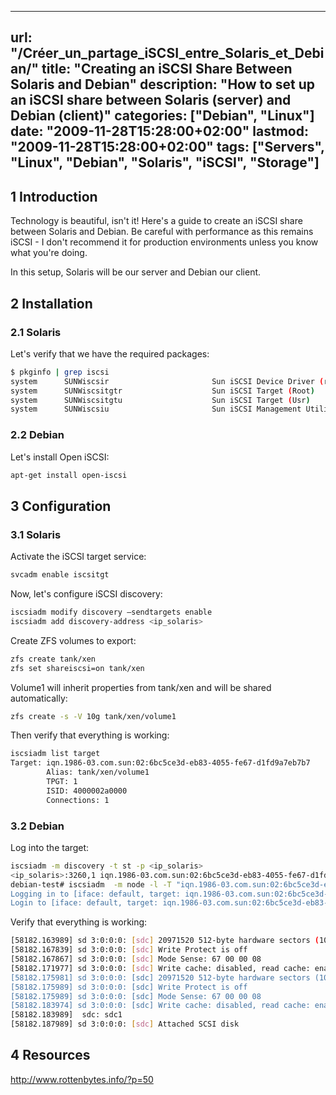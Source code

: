 
---
url: "/Créer_un_partage_iSCSI_entre_Solaris_et_Debian/"
title: "Creating an iSCSI Share Between Solaris and Debian"
description: "How to set up an iSCSI share between Solaris (server) and Debian (client)"
categories: ["Debian", "Linux"]
date: "2009-11-28T15:28:00+02:00"
lastmod: "2009-11-28T15:28:00+02:00"
tags: ["Servers", "Linux", "Debian", "Solaris", "iSCSI", "Storage"]
---

## 1 Introduction

Technology is beautiful, isn't it! Here's a guide to create an iSCSI share between Solaris and Debian. Be careful with performance as this remains iSCSI - I don't recommend it for production environments unless you know what you're doing.

In this setup, Solaris will be our server and Debian our client.

## 2 Installation

### 2.1 Solaris

Let's verify that we have the required packages:

```bash
$ pkginfo | grep iscsi
system      SUNWiscsir                       Sun iSCSI Device Driver (root)
system      SUNWiscsitgtr                    Sun iSCSI Target (Root)
system      SUNWiscsitgtu                    Sun iSCSI Target (Usr)
system      SUNWiscsiu                       Sun iSCSI Management Utilities (usr)
```

### 2.2 Debian

Let's install Open iSCSI:

```bash
apt-get install open-iscsi
```

## 3 Configuration

### 3.1 Solaris

Activate the iSCSI target service:

```bash
svcadm enable iscsitgt
```

Now, let's configure iSCSI discovery:

```bash
iscsiadm modify discovery –sendtargets enable
iscsiadm add discovery-address <ip_solaris>
```

Create ZFS volumes to export:

```bash
zfs create tank/xen
zfs set shareiscsi=on tank/xen
```

Volume1 will inherit properties from tank/xen and will be shared automatically:

```bash
zfs create -s -V 10g tank/xen/volume1
```

Then verify that everything is working:

```bash
iscsiadm list target
Target: iqn.1986-03.com.sun:02:6bc5ce3d-eb83-4055-fe67-d1fd9a7eb7b7
        Alias: tank/xen/volume1
        TPGT: 1
        ISID: 4000002a0000
        Connections: 1
```

### 3.2 Debian

Log into the target:

```bash
iscsiadm -m discovery -t st -p <ip_solaris>
<ip_solaris>:3260,1 iqn.1986-03.com.sun:02:6bc5ce3d-eb83-4055-fe67-d1fd9a7eb7b7
debian-test# iscsiadm  -m node -l -T "iqn.1986-03.com.sun:02:6bc5ce3d-eb83-4055-fe67-d1fd9a7eb7b7?
Logging in to [iface: default, target: iqn.1986-03.com.sun:02:6bc5ce3d-eb83-4055-fe67-d1fd9a7eb7b7, portal: <ip_solaris>,3260]
Login to [iface: default, target: iqn.1986-03.com.sun:02:6bc5ce3d-eb83-4055-fe67-d1fd9a7eb7b7, portal: <ip_solaris>,3260]: successful
```

Verify that everything is working:

```bash
[58182.163989] sd 3:0:0:0: [sdc] 20971520 512-byte hardware sectors (10737 MB)
[58182.167839] sd 3:0:0:0: [sdc] Write Protect is off
[58182.167867] sd 3:0:0:0: [sdc] Mode Sense: 67 00 00 08
[58182.171977] sd 3:0:0:0: [sdc] Write cache: disabled, read cache: enabled, doesn't support DPO or FUA
[58182.175981] sd 3:0:0:0: [sdc] 20971520 512-byte hardware sectors (10737 MB)
[58182.175989] sd 3:0:0:0: [sdc] Write Protect is off
[58182.175989] sd 3:0:0:0: [sdc] Mode Sense: 67 00 00 08
[58182.183974] sd 3:0:0:0: [sdc] Write cache: disabled, read cache: enabled, doesn't support DPO or FUA
[58182.183989]  sdc: sdc1
[58182.187989] sd 3:0:0:0: [sdc] Attached SCSI disk
```

## 4 Resources

http://www.rottenbytes.info/?p=50
